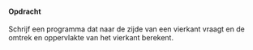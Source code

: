 #### Opdracht
Schrijf een programma dat naar de zijde van een vierkant vraagt en de omtrek en oppervlakte van het vierkant berekent.